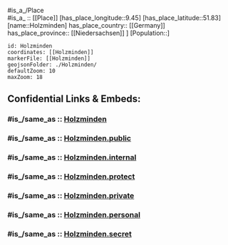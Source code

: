 ﻿---
confidential: public
isDeleted: false
location:
- 51.83
- 9.45
mapmarker: city
mapzoom:
- 7
- 12
SpocWebEntityId: 31007
tags:
- geo/City
type: City
---

#is_a_/Place  
#is_a_ :: [[Place]] 
[has_place_longitude::9.45] 
[has_place_latitude::51.83] 
[name::Holzminden] 
has_place_country:: [[Germany]]  
has_place_province:: [[Niedersachsen]] ] 
[Population::] 



```leaflet
id: Holzminden
coordinates: [[Holzminden]] 
markerFile: [[Holzminden]] 
geojsonFolder: ./Holzminden/
defaultZoom: 10 
maxZoom: 18
```


## Confidential Links & Embeds: 

### #is_/same_as :: [Holzminden](/_Standards/Earth/Continent/Europe/Europe~Central/Germany/Germany~West/Niedersachsen/counties~Niedersachsen/Holzminden.md) 

### #is_/same_as :: [Holzminden.public](/_public/Earth/Continent/Europe/Europe~Central/Germany/Germany~West/Niedersachsen/counties~Niedersachsen/Holzminden.public.md) 

### #is_/same_as :: [Holzminden.internal](/_internal/Earth/Continent/Europe/Europe~Central/Germany/Germany~West/Niedersachsen/counties~Niedersachsen/Holzminden.internal.md) 

### #is_/same_as :: [Holzminden.protect](/_protect/Earth/Continent/Europe/Europe~Central/Germany/Germany~West/Niedersachsen/counties~Niedersachsen/Holzminden.protect.md) 

### #is_/same_as :: [Holzminden.private](/_private/Earth/Continent/Europe/Europe~Central/Germany/Germany~West/Niedersachsen/counties~Niedersachsen/Holzminden.private.md) 

### #is_/same_as :: [Holzminden.personal](/_personal/Earth/Continent/Europe/Europe~Central/Germany/Germany~West/Niedersachsen/counties~Niedersachsen/Holzminden.personal.md) 

### #is_/same_as :: [Holzminden.secret](/_secret/Earth/Continent/Europe/Europe~Central/Germany/Germany~West/Niedersachsen/counties~Niedersachsen/Holzminden.secret.md)

